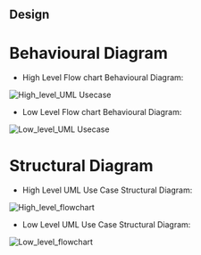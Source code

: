 ## Design
 # Behavioural Diagram
 * High Level Flow chart Behavioural Diagram:
 
 ![High_level_UML Usecase](https://user-images.githubusercontent.com/94365143/153154643-cc8034de-62fc-48b1-8d3d-77026ee17709.png)
 * Low Level Flow chart Behavioural Diagram:
 
 ![Low_level_UML Usecase](https://user-images.githubusercontent.com/94365143/153154654-a0117bdb-7e63-42ce-b9a8-cc7a85a3894f.png)
 # Structural Diagram
 
 * High Level UML Use Case Structural Diagram:
 
 ![High_level_flowchart](https://user-images.githubusercontent.com/94365143/153154672-5f7f17ac-f0bc-4951-af76-751304fbeb4c.png)
 
 * Low Level UML Use Case Structural Diagram:
 
  ![Low_level_flowchart](https://user-images.githubusercontent.com/94365143/153154710-cc455047-83bf-45bb-90e5-78d02b21c660.png)

